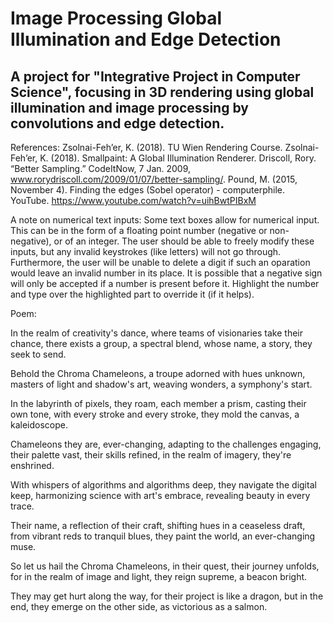 # Image Processing Global Illumination and Edge Detection

## A project for "Integrative Project in Computer Science", focusing in 3D rendering using global illumination and image processing by convolutions and edge detection.


References:
Zsolnai-Feh’er, K. (2018). TU Wien Rendering Course.
Zsolnai-Feh’er, K. (2018). Smallpaint: A Global Illumination Renderer.
Driscoll, Rory. “Better Sampling.” CodeItNow, 7 Jan. 2009, www.rorydriscoll.com/2009/01/07/better-sampling/.
Pound, M. (2015, November 4). Finding the edges (Sobel operator) - computerphile. YouTube. https://www.youtube.com/watch?v=uihBwtPIBxM 

A note on numerical text inputs:
Some text boxes allow for numerical input. This can be in the form of a floating point number (negative or non-negative), or of an integer. 
The user should be able to freely modify these inputs, but any invalid keystrokes (like letters) will not go through. 
Furthermore, the user will be unable to delete a digit if such an oparation would leave an invalid number in its place.
It is possible that a negative sign will only be accepted if a number is present before it. 
Highlight the number and type over the highlighted part to override it (if it helps).

Poem:
 
In the realm of creativity's dance, where teams of visionaries take their chance, there exists a group, a spectral blend, whose name, a story, they seek to send.

Behold the Chroma Chameleons, a troupe adorned with hues unknown, masters of light and shadow's art, weaving wonders, a symphony's start.

In the labyrinth of pixels, they roam, each member a prism, casting their own tone, with every stroke and every stroke, they mold the canvas, a kaleidoscope.

Chameleons they are, ever-changing, adapting to the challenges engaging, their palette vast, their skills refined, in the realm of imagery, they're enshrined.

With whispers of algorithms and algorithms deep, they navigate the digital keep, harmonizing science with art's embrace, revealing beauty in every trace.

Their name, a reflection of their craft, shifting hues in a ceaseless draft, from vibrant reds to tranquil blues, they paint the world, an ever-changing muse.

So let us hail the Chroma Chameleons, in their quest, their journey unfolds, for in the realm of image and light, they reign supreme, a beacon bright.

They may get hurt along the way, for their project is like a dragon, but in the end, they emerge on the other side, as victorious as a salmon.
